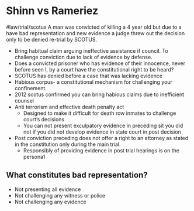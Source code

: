 # Shinn vs Rameriez
#law/trial/scotus
A man was convicted of killing a 4 year old but due to a have bad representation and new evidence a judge threw out the decision only to be denied re-trial by SCOTUS. 

* Bring habitual claim arguing ineffective assistance if council. To challenge conviction due to lack of evidence by defense. 
* Does a convicted prisoner who has evidence of their innocence, never before seen l, by a court have the constitutional right to be heard?
* SCOTUS has denied before a case that was lacking evidence 
* Habious corpus- a constitutional mechanism for challenging your confinement. 
* 2012 scotus confirmed you can bring habious claims due to inefficient counsel 
* Anti terrorism and effective death penalty act 
	* Designed to make it difficult for death row inmates to challenge court’s decisions 
	* You can not present exculpatory evidence in preceding sit you did not if you did not develop evidence in state court in post decision
* Post conviction preceding does not offer a right to an attorney as stated in the constitution only during the main trial. 
	* Responsibly of providing evidence in post trial hearings is on the persona1
## What constitutes bad representation?
* Not presenting all evidence 
* Not challenging any witness or police
* Not challenging any evidence 
